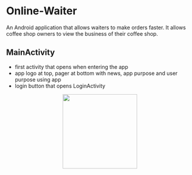 # Online-Waiter
An Android application that allows waiters to make orders faster. It allows coffee shop owners to view the business of their coffee shop.

## MainActivity
- first activity that opens when entering the app
- app logo at top, pager at bottom with news, app purpose and user purpose using app
- login button that opens LoginActivity
<p align="center">
<img src="https://user-images.githubusercontent.com/100438690/219898769-8f6f64da-2470-42ab-b7a3-4b58d7d5f6c3.jpg" width = 200px>
</p>
